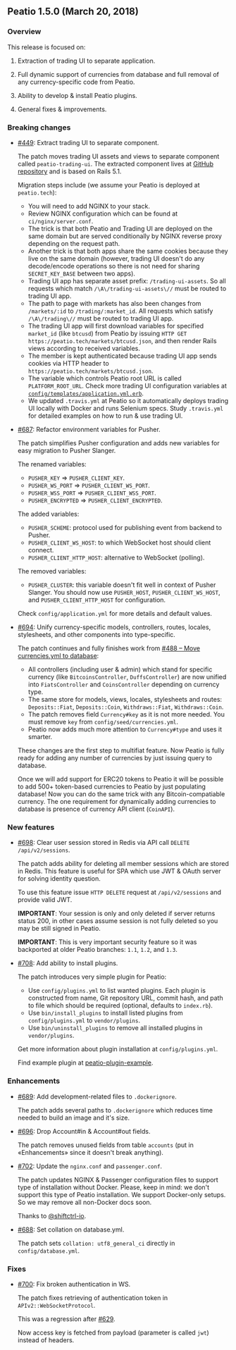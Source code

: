 ## Peatio 1.5.0 (March 20, 2018) ##

### Overview ###

  This release is focused on:
  
  1. Extraction of trading UI to separate application.

  2. Full dynamic support of currencies from database and full removal of any currency-specific code from Peatio.

  3. Ability to develop & install Peatio plugins.

  4. General fixes & improvements.
  
### Breaking changes ###

* [#449](https://github.com/openware/peatio/pull/449): Extract trading UI to separate component.

  The patch moves trading UI assets and views to separate component called `peatio-trading-ui`. The extracted component lives at [GitHub repository](https://github.com/rubykube/peatio-trading-ui) and is based on Rails 5.1.
  
  Migration steps include (we assume your Peatio is deployed at `peatio.tech`):

  * You will need to add NGINX to your stack.
  * Review NGINX configuration which can be found at `ci/nginx/server.conf`.
  * The trick is that both Peatio and Trading UI are deployed on the same domain but are served conditionally by NGINX reverse proxy depending on the request path.
  * Another trick is that both apps share the same cookies because they live on the same domain (however, trading UI doesn't do any decode/encode operations so there is not need for sharing `SECRET_KEY_BASE` between two apps).
  * Trading UI app has separate asset prefix: `/trading-ui-assets`. So all requests which match `/\A\/trading-ui-assets\//` must be routed to trading UI app.
  * The path to page with markets has also been changes from `/markets/:id` to `/trading/:market_id`. All requests which satisfy `/\A\/trading\//` must be routed to trading UI app.
  * The trading UI app will first download variables for specified `market_id` (like `btcusd`) from Peatio by issuing `HTTP GET https://peatio.tech/markets/btcusd.json`, and then render Rails views according to received variables.
  * The member is kept authenticated because trading UI app sends cookies via HTTP header to `https://peatio.tech/markets/btcusd.json`.
  * The variable which controls Peatio root URL is called `PLATFORM_ROOT_URL`. Check more trading UI configuration variables at [`config/templates/application.yml.erb`](https://github.com/rubykube/peatio-trading-ui/blob/master/config/templates/application.yml.erb).
  * We updated `.travis.yml` at Peatio so it automatically deploys trading UI locally with Docker and runs Selenium specs. Study `.travis.yml` for detailed examples on how to run & use trading UI.

* [#687](https://github.com/openware/peatio/pull/687): Refactor environment variables for Pusher.

  The patch simplifies Pusher configuration and adds new variables for easy migration to Pusher Slanger.
  
  The renamed variables:
  
  * `PUSHER_KEY` => `PUSHER_CLIENT_KEY`.
  * `PUSHER_WS_PORT` => `PUSHER_CLIENT_WS_PORT`.
  * `PUSHER_WSS_PORT` => `PUSHER_CLIENT_WSS_PORT`.
  * `PUSHER_ENCRYPTED` => `PUSHER_CLIENT_ENCRYPTED`.

  The added variables:

  * `PUSHER_SCHEME`: protocol used for publishing event from backend to Pusher.
  * `PUSHER_CLIENT_WS_HOST`: to which WebSocket host should client connect.
  * `PUSHER_CLIENT_HTTP_HOST`: alternative to WebSocket (polling).
  
  The removed variables:
  
  * `PUSHER_CLUSTER`: this variable doesn't fit well in context of Pusher Slanger. You should now use `PUSHER_HOST`, `PUSHER_CLIENT_WS_HOST`, and `PUSHER_CLIENT_HTTP_HOST` for configuration.

  Check `config/application.yml` for more details and default values.

* [#694](https://github.com/openware/peatio/pull/694): Unify currency-specific models, controllers, routes, locales, stylesheets, and other components into type-specific.

  The patch continues and fully finishes work from [#488 – Move currencies.yml to database](https://github.com/openware/peatio/pull/488):
  
  * All controllers (including user & admin) which stand for specific currency (like `BitcoinsController`, `DuffsController`) are now unified into `FiatsController` and `CoinsController` depending on currency type.
  * The same store for models, views, locales, stylesheets and routes: `Deposits::Fiat`, `Deposits::Coin`, `Withdraws::Fiat`, `Withdraws::Coin`.
  * The patch removes field `Currency#key` as it is not more needed. You must remove `key` from `config/seed/currencies.yml`.
  * Peatio now adds much more attention to `Currency#type` and uses it smarter.
  
  These changes are the first step to multifiat feature. Now Peatio is fully ready for adding any number of currencies by just issuing query to database.
  
  Once we will add support for ERC20 tokens to Peatio it will be possible to add 500+ token-based currencies to Peatio by just populating database! Now you can do the same trick with any Bitcoin-compatiable currency. The one requirement for dynamically adding currencies to database is presence of currency API client (`CoinAPI`).
  
### New features ###

* [#698](https://github.com/openware/peatio/pull/698): Clear user session stored in Redis via API call `DELETE /api/v2/sessions`.

  The patch adds ability for deleting all member sessions which are stored in Redis. This feature is useful for SPA which use JWT & OAuth server for solving identity question.
  
  To use this feature issue `HTTP DELETE` request at `/api/v2/sessions` and provide valid JWT.
  
  **IMPORTANT**: Your session is only and only deleted if server returns status 200, in other cases assume session is not fully deleted so you may be still signed in Peatio.
  
  **IMPORTANT**: This is very important security feature so it was backported at older Peatio branches: `1.1`, `1.2`, and `1.3`.

* [#708](https://github.com/openware/peatio/pull/708): Add ability to install plugins.

  The patch introduces very simple plugin for Peatio:

  * Use `config/plugins.yml` to list wanted plugins. Each plugin is constructed from name, Git repository URL, commit hash, and path to file which should be required (optional, defaults to `index.rb`).
  * Use `bin/install_plugins` to install listed plugins from `config/plugins.yml` to `vendor/plugins`.
  * Use `bin/uninstall_plugins` to remove all installed plugins in `vendor/plugins`.
  
  Get more information about plugin installation at `config/plugins.yml`.
  
  Find example plugin at [peatio-plugin-example](https://github.com/openware/peatio-plugin-example).

### Enhancements ###

* [#689](https://github.com/openware/peatio/pull/689): Add development-related files to `.dockerignore`. 
  
  The patch adds several paths to `.dockerignore` which reduces time needed to build an image and it's size. 

* [#696](https://github.com/openware/peatio/pull/696): Drop Account#in & Account#out fields.

  The patch removes unused fields from table `accounts` (put in «Enhancements» since it doesn't break anything).
   
* [#702](https://github.com/openware/peatio/pull/702): Update the `nginx.conf` and `passenger.conf`.

  The patch updates NGINX & Passenger configuration files to support type of installation without Docker. Please, keep in mind: we don't support this type of Peatio installation. We support Docker-only setups. So we may remove all non-Docker docs soon.
  
  Thanks to [@shiftctrl-io](https://github.com/shiftctrl-io).

* [#688](https://github.com/openware/peatio/pull/688): Set collation on database.yml.
  
  The patch sets `collation: utf8_general_ci` directly in `config/database.yml`.

### Fixes ###

* [#700](https://github.com/openware/peatio/pull/700): Fix broken authentication in WS.

  The patch fixes retrieving of authentication token in `APIv2::WebSocketProtocol`.
  
  This was a regression after [#629](https://github.com/openware/peatio/pull/629).
  
  Now access key is fetched from payload (parameter is called `jwt`) instead of headers. 
